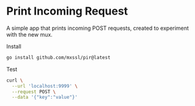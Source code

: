 # Print Incoming Request

A simple app that prints incoming POST requests, created to experiment with the new mux.

Install

```bash
go install github.com/mxssl/pir@latest
```

Test

```bash
curl \
  --url 'localhost:9999' \
  --request POST \
  --data '{"key":"value"}'
```
